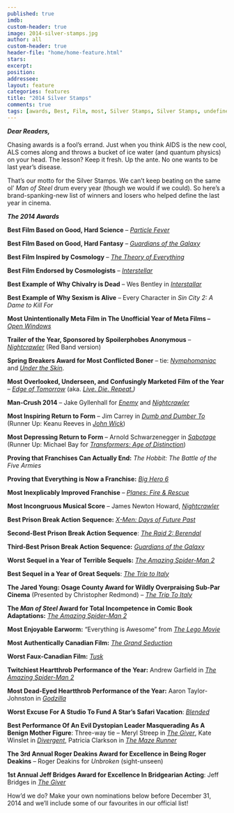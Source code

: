 ```yaml
---
published: true
imdb: 
custom-header: true
image: 2014-silver-stamps.jpg
author: all 
custom-header: true
header-file: "home/home-feature.html"
stars: 
excerpt: 
position: 
addressee: 
layout: feature
categories: features
title: "2014 Silver Stamps"
comments: true
tags: [awards, Best, Film, most, Silver Stamps, Silver Stamps, undefined]
---
```

**_Dear Readers,_**

Chasing awards is a fool’s errand. Just when you think AIDS is the new cool, ALS comes along and throws a bucket of ice water (and quantum physics) on your head. The lesson? Keep it fresh. Up the ante. No one wants to be last year’s disease. 

That’s our motto for the Silver Stamps. We can’t keep beating on the same ol’ _Man of Steel_ drum every year (though we would if we could). So here’s a brand-spanking-new list of winners and losers who helped define the last year in cinema.

**_The 2014 Awards_**

**Best Film Based on Good, Hard Science** – [_Particle Fever_](http://www.dearcastandcrew.com/content/2014/8/19/particle-fever.html)

**Best Film Based on Good, Hard Fantasy** – [_Guardians of the Galaxy_](http://www.dearcastandcrew.com/content/2014/8/1/guardians-of-the-galaxy.html)

**Best Film Inspired by Cosmology** – [_The Theory of Everything_](http://www.dearcastandcrew.com/content/2014/12/1/the-theory-of-everything.html)

**Best Film Endorsed by Cosmologists** – [_Interstellar_](http://www.dearcastandcrew.com/content/2014/11/10/interstellar.html)

**Best Example of Why Chivalry is Dead** – Wes Bentley in [_Interstallar_](http://www.dearcastandcrew.com/content/2014/11/10/interstellar.html)

**Best Example of Why Sexism is Alive** – Every Character in _Sin City 2: A Dame to Kill For_

**Most Unintentionally Meta Film in The Unofficial Year of Meta Films –** [_Open Windows_](http://www.dearcastandcrew.com/content/2014/10/20/open-windows.html)

**Trailer of the Year, Sponsored by Spoilerphobes Anonymous** – [_Nightcrawler_](http://www.dearcastandcrew.com/content/2014/10/29/nightcrawler.html) (Red Band version)

**Spring Breakers Award for Most Conflicted Boner** – tie: [_Nymphomaniac_](http://www.dearcastandcrew.com/content/2014/3/28/nymphomanic-vol-1-and-2.html) and [_Under the Skin_](http://www.dearcastandcrew.com/content/2014/6/11/under-the-skin.html). 

**Most Overlooked, Underseen, and Confusingly Marketed Film of the Year** – [_Edge of Tomorrow_](http://www.dearcastandcrew.com/content/2014/6/6/edge-of-tomorrow.html) (aka. [_Live. Die. Repeat._](http://www.dearcastandcrew.com/content/2014/9/2/summer-of-2014-the-revisitation.html)_)_

**Man-Crush 2014** – Jake Gyllenhall for [_Enemy_](http://www.dearcastandcrew.com/content/2014/3/11/enemy.html) and [_Nightcrawler_](http://www.dearcastandcrew.com/content/2014/10/29/nightcrawler.html)

**Most Inspiring Return to Form** – Jim Carrey in [_Dumb and Dumber To_](http://www.dearcastandcrew.com/content/2014/11/14/dumb-and-dumber-to.html) (Runner Up: Keanu Reeves in [_John Wick_](http://www.dearcastandcrew.com/content/2014/10/30/john-wick.html))

**Most Depressing Return to Form** – Arnold Schwarzenegger in [_Sabotage_](http://www.dearcastandcrew.com/content/2014/8/15/sabotage.html) (Runner Up: Michael Bay for [_Transformers: Age of Distinction_](http://www.dearcastandcrew.com/content/2014/6/27/transformers-age-of-extinction.html))

**Proving that Franchises Can Actually End:** _The Hobbit: The Battle of the Five Armies_

**Proving that Everything is Now a Franchise:** [_Big Hero 6_](http://www.dearcastandcrew.com/content/2014/11/18/big-hero-6.html)

**Most Inexplicably Improved Franchise** – [_Planes: Fire & Rescue_](http://www.dearcastandcrew.com/content/2014/7/21/planes-fire-rescue.html)

**Most Incongruous Musical Score** – James Newton Howard, [_Nightcrawler_](http://www.dearcastandcrew.com/content/2014/10/29/nightcrawler.html)

**Best Prison Break Action Sequence:** [_X-Men: Days of Future Past_](http://www.dearcastandcrew.com/content/2014/5/30/x-men-days-of-future-past.html)

**Second-Best Prison Break Action Sequence**: [_The Raid 2:_ _Berendal_](http://www.dearcastandcrew.com/content/2014/4/10/the-raid-2-berendal.html)

**Third-Best Prison Break Action Sequence:** [_Guardians of the Galaxy_](http://www.dearcastandcrew.com/content/2014/8/1/guardians-of-the-galaxy.html)

**Worst Sequel in a Year of Terrible Sequels:** [_The Amazing Spider-Man 2_](http://www.dearcastandcrew.com/content/2014/4/30/the-amazing-spider-man-2.html)

**Best Sequel in a Year of Great Sequels**: [_The Trip to Italy_](http://www.dearcastandcrew.com/content/2014/10/1/the-trip-to-italy.html)

**The Jared Young: Osage County Award for Wildly Overpraising Sub-Par Cinema** (Presented by Christopher Redmond) – [_The Trip To Italy_](http://www.dearcastandcrew.com/content/2014/10/1/the-trip-to-italy.html)

**The _Man of Steel_ Award for Total Incompetence in Comic Book Adaptations:** [_The Amazing Spider-Man 2_](http://www.dearcastandcrew.com/content/2014/4/30/the-amazing-spider-man-2.html)

**Most Enjoyable Earworm:** “Everything is Awesome” from [_The Lego Movie_](http://www.dearcastandcrew.com/content/2014/2/7/the-lego-movie.html)

**Most Authentically Canadian Film:** [_The Grand Seduction_](http://www.dearcastandcrew.com/content/2013/9/18/the-grand-seduction.html)

**Worst Faux-Canadian Film:** [_Tusk_](http://www.dearcastandcrew.com/content/2014/10/16/tusk.html)

**Twitchiest Heartthrob Performance of the Year:** Andrew Garfield in [_The Amazing Spider-Man 2_](http://www.dearcastandcrew.com/content/2014/4/30/the-amazing-spider-man-2.html)

**Most Dead-Eyed Heartthrob Performance of the Year:** Aaron Taylor-Johnston in [_Godzilla_](http://www.dearcastandcrew.com/content/2014/5/16/godzilla.html)

**Worst Excuse For A Studio To Fund A Star’s Safari Vacation**:  [_Blended_](http://www.dearcastandcrew.com/content/2014/5/23/blended.html)

**Best Performance Of An Evil Dystopian Leader Masquerading As A Benign Mother Figure**: Three-way tie – Meryl Streep in [_The Giver_](http://www.dearcastandcrew.com/content/2014/8/21/the-giver.html), Kate Winslet in [_Divergent_,](http://www.dearcastandcrew.com/content/2014/3/22/divergent.html) Patricia Clarkson in [_The Maze Runner_](http://www.dearcastandcrew.com/content/2014/10/7/the-maze-runner.html)

**The 3rd Annual Roger Deakins Award for Excellence in Being Roger Deakins** – Roger Deakins for _Unbroken_ (sight-unseen)

**1st Annual Jeff Bridges Award for Excellence In Bridgearian Acting**: Jeff Bridges in [_The Giver_](http://www.dearcastandcrew.com/content/2014/8/21/the-giver.html)

How’d we do? Make your own nominations below before December 31, 2014 and we’ll include some of our favourites in our official list!